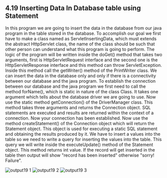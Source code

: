 4.19 Inserting Data In Database table using Statement
-----------------------------------------------------
In this program we are going to insert the data in the database from our java program in the table stored in the database.
To accomplish our goal we first have to make a class named as ServletInsertingData, which must extends the abstract HttpServlet class, the name of the class should be such that other person can understand what this program is going to perform. The logic of the program will be written inside the doGet() method that takes two arguments, first is HttpServletRequest interface and the second one is the HttpServletResponse interface and this method can throw ServletException.
Inside this method call the getWriter() method of the PrintWriter class. We can insert the data in the database only and only if there is a connectivity between our database and the java program. To establish the connection between our database and the java program we first need to call the method forName(), which is static in nature of the class Class. It takes one argument which tells about the database driver we are going to use. Now use the static method getConnection() of the DriverManager class. This method takes three arguments and returns the Connection object. SQL statements are executed and  results are returned within the context of a connection. Now your connection has been established. Now use the method createStatement() of the Connection object which will return the Statement object. This object is used for executing a static SQL statement and obtaining the results produced by it. We have to insert a values into the table so we need to write a query for inserting the values into the table. This query we will write inside the executeUpdate() method of the Statement object. This method returns int value.
If the record will get inserted in the table then output will show "record has been inserted"  otherwise "sorry! Failure".

![output19 1](https://cloud.githubusercontent.com/assets/16948694/13904534/0fcb2366-eeca-11e5-8ee2-d54d1792f9d8.png)
![output19 2](https://cloud.githubusercontent.com/assets/16948694/13904535/1008ab0a-eeca-11e5-8255-f096ed7bea64.png)
![output19 3](https://cloud.githubusercontent.com/assets/16948694/13904536/10326206-eeca-11e5-9874-758d93aac838.png)

